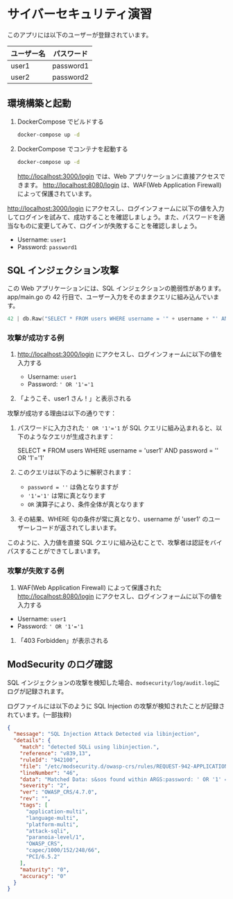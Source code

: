 # サイバーセキュリティ演習

このアプリには以下のユーザーが登録されています。

| ユーザー名 | パスワード |
| ---------- | ---------- |
| user1      | password1  |
| user2      | password2  |

## 環境構築と起動

1. DockerCompose でビルドする

   ```bash
   docker-compose up -d
   ```

1. DockerCompose でコンテナを起動する

   ```bash
   docker-compose up -d
   ```

   <http://localhost:3000/login> では、Web アプリケーションに直接アクセスできます。
   <http://localhost:8080/login> は、WAF(Web Application Firewall)によって保護されています。

<http://localhost:3000/login> にアクセスし、ログインフォームに以下の値を入力してログインを試みて、成功することを確認しましょう。また、パスワードを適当なものに変更してみて、ログインが失敗することを確認しましょう。

- Username: `user1`
- Password: `password1`

## SQL インジェクション攻撃

この Web アプリケーションには、SQL インジェクションの脆弱性があります。app/main.go の 42 行目で、ユーザー入力をそのままクエリに組み込んでいます。

```go
42 | db.Raw("SELECT * FROM users WHERE username = '" + username + "' AND password = '" + password + "'").Scan(&user)
```

### 攻撃が成功する例

1. <http://localhost:3000/login> にアクセスし、ログインフォームに以下の値を入力する

   - Username: `user1`
   - Password: `' OR '1'='1`

2. 「ようこそ、user1 さん！」と表示される

攻撃が成功する理由は以下の通りです：

1. パスワードに入力された `' OR '1'='1` が SQL クエリに組み込まれると、以下のようなクエリが生成されます：

   SELECT \* FROM users WHERE username = 'user1' AND password = '' OR '1'='1'

2. このクエリは以下のように解釈されます：

   - `password = ''` は偽となりますが
   - `'1'='1'` は常に真となります
   - `OR` 演算子により、条件全体が真となります

3. その結果、WHERE 句の条件が常に真となり、username が 'user1' のユーザーレコードが返されてしまいます。

このように、入力値を直接 SQL クエリに組み込むことで、攻撃者は認証をバイパスすることができてしまいます。

### 攻撃が失敗する例

1. WAF(Web Application Firewall) によって保護された <http://localhost:8080/login> にアクセスし、ログインフォームに以下の値を入力する

- Username: `user1`
- Password: `' OR '1'='1`

1. 「403 Forbidden」が表示される

## ModSecurity のログ確認

SQL インジェクションの攻撃を検知した場合、`modsecurity/log/audit.log`にログが記録されます。

ログファイルには以下のように SQL Injection の攻撃が検知されたことが記録されています。(一部抜粋)

```json
{
  "message": "SQL Injection Attack Detected via libinjection",
  "details": {
    "match": "detected SQLi using libinjection.",
    "reference": "v839,13",
    "ruleId": "942100",
    "file": "/etc/modsecurity.d/owasp-crs/rules/REQUEST-942-APPLICATION-ATTACK-SQLI.conf",
    "lineNumber": "46",
    "data": "Matched Data: s&sos found within ARGS:password: ' OR '1' = '1",
    "severity": "2",
    "ver": "OWASP_CRS/4.7.0",
    "rev": "",
    "tags": [
      "application-multi",
      "language-multi",
      "platform-multi",
      "attack-sqli",
      "paranoia-level/1",
      "OWASP_CRS",
      "capec/1000/152/248/66",
      "PCI/6.5.2"
    ],
    "maturity": "0",
    "accuracy": "0"
  }
}
```
